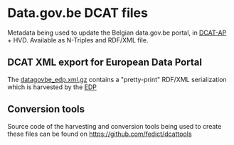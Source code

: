 # Data.gov.be DCAT files 

Metadata being used to update the Belgian data.gov.be portal, in [DCAT-AP](https://joinup.ec.europa.eu/asset/dcat_application_profile/description) + HVD.
Available as N-Triples and RDF/XML file.

## DCAT XML export for European Data Portal

The [datagovbe_edp.xml.gz](all/datagovbe_edp.xml.gz) contains a "pretty-print" RDF/XML serialization which is harvested by the [EDP](https://data.europa.eu/)

## Conversion tools

Source code of the harvesting and conversion tools being used to create these files can be found on https://github.com/fedict/dcattools

